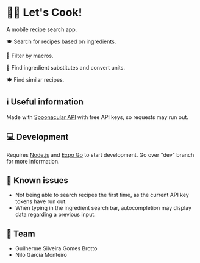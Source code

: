 # :cook: Let's Cook!

A mobile recipe search app.

:plate_with_cutlery: Search for recipes based on ingredients.

:muscle: Filter by macros.

:twisted_rightwards_arrows: Find ingredient substitutes and convert units.

:plate_with_cutlery: Find similar recipes.

## :information_source: Useful information

Made with [Spoonacular API](https://spoonacular.com/food-api) with free API keys, so requests may run out.

## :computer: Development

Requires [Node.js](https://nodejs.org/en/download) and [Expo Go](https://docs.expo.dev/get-started/installation/) to start development.
Go over "dev" branch for more information.

## :bug: Known issues

 - Not being able to search recipes the first time, as the current API key tokens have run out.
 - When typing in the ingredient search bar, autocompletion may display data regarding a previous input.

## :busts_in_silhouette: Team

- Guilherme Silveira Gomes Brotto
- Nilo Garcia Monteiro
